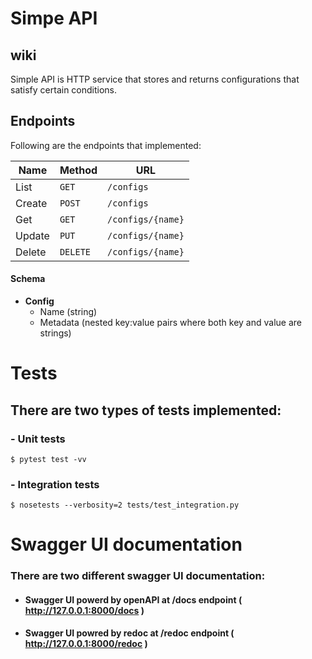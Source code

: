 # Simpe API


## wiki

Simple API is HTTP service that stores and returns configurations that satisfy certain conditions.

  
## Endpoints 

Following are the endpoints that implemented:

| Name   | Method      | URL
| ---    | ---         | ---
| List   | `GET`       | `/configs`
| Create | `POST`      | `/configs`
| Get    | `GET`       | `/configs/{name}`
| Update | `PUT` | `/configs/{name}`
| Delete | `DELETE`    | `/configs/{name}`


#### Schema

- **Config**
  - Name (string)
  - Metadata (nested key:value pairs where both key and value are strings)

# Tests

## There are two types of tests implemented:

### - **Unit tests**
```shell
$ pytest test -vv
```

### - **Integration tests**
```shell 
$ nosetests --verbosity=2 tests/test_integration.py
```

# Swagger UI documentation

### There are two different swagger UI documentation:

- #### Swagger UI powerd by openAPI at **/docs** endpoint ( http://127.0.0.1:8000/docs )
- #### Swagger UI powred by redoc at **/redoc** endpoint ( http://127.0.0.1:8000/redoc )
